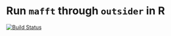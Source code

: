 # Run `mafft` through `outsider` in R
[![Build Status](https://travis-ci.org/DomBennett/om..mafft..7.407.svg?branch=master)](https://travis-ci.org/DomBennett/om..mafft..7.407)
